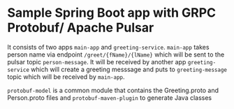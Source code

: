 # Sample Spring Boot app with GRPC Protobuf/ Apache Pulsar

It consists of two apps `main-app` and `greeting-service`. 
`main-app` takes person name via endpoint `/greet/{fName}/{lName}` which will be sent to the pulsar topic `person-message`. 
It will be received by another app `greeting-service` which will create a greeting messsage and puts to `greeting-message` topic which will be received by `main-app`.

`protobuf-model` is a common module that contains the Greeting.proto and Person.proto files and `protobuf-maven-plugin` to generate Java classes
